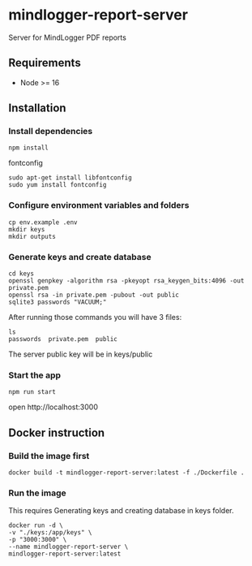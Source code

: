 # mindlogger-report-server
Server for MindLogger PDF reports

## Requirements
- Node >= 16

## Installation

### Install dependencies
```
npm install
```
fontconfig
```
sudo apt-get install libfontconfig
sudo yum install fontconfig
```

### Configure environment variables and folders
```
cp env.example .env
mkdir keys
mkdir outputs
```

### Generate keys and create database
```
cd keys
openssl genpkey -algorithm rsa -pkeyopt rsa_keygen_bits:4096 -out private.pem
openssl rsa -in private.pem -pubout -out public
sqlite3 passwords "VACUUM;"
```
After running those commands you will have 3 files:
```
ls
passwords  private.pem	public
```
The server public key will be in keys/public

### Start the app
```
npm run start
```
open http://localhost:3000

## Docker instruction

### Build the image first
```
docker build -t mindlogger-report-server:latest -f ./Dockerfile .
```

### Run the image
This requires Generating keys and creating database in keys folder.
```
docker run -d \
-v "./keys:/app/keys" \
-p "3000:3000" \
--name mindlogger-report-server \
mindlogger-report-server:latest
```
